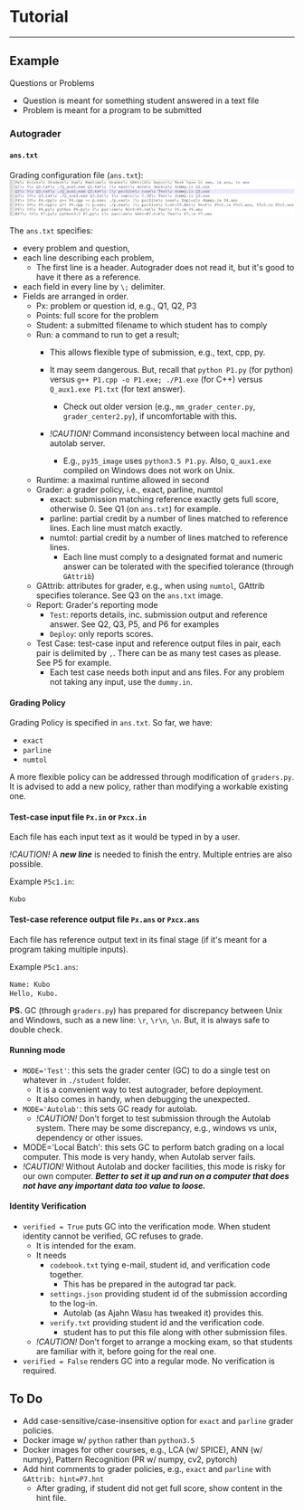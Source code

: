# Tutorial

---

## Example

Questions or Problems
  * Question is meant for something student answered in a text file
  * Problem is meant for a program to be submitted
  
### Autograder

#### ```ans.txt```
Grading configuration file (```ans.txt```):
![Write the ans.txt](https://github.com/tatpongkatanyukul/Autolab/blob/main/tutorial/anstxt.png)

The ```ans.txt``` specifies:
  * every problem and question,
  * each line describing each problem,
    * The first line is a header. Autograder does not read it, but it's good to have it there as a reference.
  * each field in every line by ```\;``` delimiter.
  * Fields are arranged in order.
    * Px: problem or question id, e.g., Q1, Q2, P3
    * Points: full score for the problem
    * Student: a submitted filename to which student has to comply 
    * Run: a command to run to get a result; 
      * This allows flexible type of submission, e.g., text, cpp, py.
      * It may seem dangerous. But, recall that ```python P1.py``` (for python) versus ```g++ P1.cpp -o P1.exe; ./P1.exe``` (for C++) versus ```Q_aux1.exe P1.txt``` (for text answer).
        * Check out older version (e.g., ```mm_grader_center.py```, ```grader_center2.py```), if uncomfortable with this.
        
      * _!CAUTION!_ Command inconsistency between local machine and autolab server.
        * E.g., ```py35_image``` uses ```python3.5 P1.py```. Also, ```Q_aux1.exe``` compiled on Windows does not work on Unix.
    * Runtime: a maximal runtime allowed in second
    * Grader: a grader policy, i.e., exact, parline, numtol
      * exact: submission matching reference exactly gets full score, otherwise 0. See Q1 (on ```ans.txt```) for example.
      * parline: partial credit by a number of lines matched to reference lines. Each line must match exactly.
      * numtol: partial credit by a number of lines matched to reference lines. 
        * Each line must comply to a designated format and numeric answer can be tolerated with the specified tolerance (through ```GAttrib```)
    * GAttrib: attributes for grader, e.g., when using ```numtol```, GAttrib specifies tolerance. See Q3 on the ```ans.txt``` image.
    * Report: Grader's reporting mode
      * ```Test```: reports details, inc. submission output and reference answer. See Q2, Q3, P5, and P6 for examples
      * ```Deploy```: only reports scores.
    * Test Case: test-case input and reference output files in pair, each pair is delimited by ```,```. There can be as many test cases as please. See P5 for example.
      * Each test case needs both input and ans files. For any problem not taking any input, use the ```dummy.in```.

#### Grading Policy

Grading Policy is specified in ```ans.txt```.
So far, we have:
  * ```exact```
  * ```parline```
  * ```numtol```
  
A more flexible policy can be addressed through modification of ```graders.py```.
It is advised to add a new policy, rather than modifying a workable existing one.

#### Test-case input file ```Px.in``` or ```Pxcx.in```

Each file has each input text as it would be typed in by a user.

_!CAUTION!_ A ***new line*** is needed to finish the entry.
Multiple entries are also possible.

Example ```P5c1.in```:
```
Kubo

```

#### Test-case reference output file ```Px.ans``` or ```Pxcx.ans```

Each file has reference output text in its final stage (if it's meant for a program taking multiple inputs).

Example ```P5c1.ans```:
```
Name: Kubo
Hello, Kubo.
```

**PS.** GC (through ```graders.py```) has prepared for discrepancy between Unix and Windows, such as a new line: ```\r```, ```\r\n```, ```\n```. But, it is always safe to double check.

#### Running mode

  * ```MODE='Test'```: this sets the grader center (GC) to do a single test on whatever in ```./student``` folder.
    * It is a convenient way to test autograder, before deployment.
    * It also comes in handy, when debugging the unexpected.
  * ```MODE='Autolab'```: this sets GC ready for autolab.
    * _!CAUTION!_ Don't forget to test submission through the Autolab system. There may be some discrepancy, e.g., windows vs unix, dependency or other issues.
  * MODE='Local Batch': this sets GC to perform batch grading on a local computer. This mode is very handy, when Autolab server fails.
  * _!CAUTION!_ Without Autolab and docker facilities, this mode is risky for our own computer. ***Better to set it up and run on a computer that does not have any important data too value to loose.***
  
#### Identity Verification

  * ```verified = True``` puts GC into the verification mode. When student identity cannot be verified, GC refuses to grade.
    * It is intended for the exam.
    * It needs 
      * ```codebook.txt``` tying e-mail, student id, and verification code together. 
        * This has be prepared in the autograd tar pack.
      * ```settings.json``` providing student id of the submission according to the log-in. 
        * Autolab (as Ajahn Wasu has tweaked it) provides this.
      * ```verify.txt``` providing student id and the verification code.
        * student has to put this file along with other submission files.
    * _!CAUTION!_ Don't forget to arrange a mocking exam, so that students are familiar with it, before going for the real one.
  * ```verified = False``` renders GC into a regular mode. No verification is required.
  

## To Do

  * Add case-sensitive/case-insensitive option for ```exact``` and ```parline``` grader policies.
  * Docker image w/ ```python``` rather than ```python3.5```
  * Docker images for other courses, e.g., LCA (w/ SPICE), ANN (w/ numpy), Pattern Recognition (PR w/ numpy, cv2, pytorch)
  * Add hint comments to grader policies, e.g., ```exact``` and ```parline``` with ```GAttrib: hint=P7.hnt```
    * After grading, if student did not get full score, show content in the hint file.
